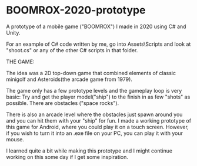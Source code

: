 # BOOMROX-2020-prototype
A prototype of a mobile game ("BOOMROX") I made in 2020 using C# and Unity.

For an example of C# code written by me, go into Assets\Scripts and look at "shoot.cs" or any of the other C# scripts in that folder.

THE GAME:

The idea was a 2D top-down game that combined elements of classic minigolf and Asteroids(the arcade game from 1979).

The game only has a few prototype levels and the gameplay loop is very basic: Try and get the player model("ship") to the finish in as few "shots" as possible. There are obstacles ("space rocks").

There is also an arcade level where the obstacles just spawn around you and you can hit them with your "ship" for fun. I made a working prototype of this game for Android, where you could play it on a touch screen. However, if you wish to turn it into an .exe file on your PC, you can play it with your mouse.

I learned quite a bit while making this prototype and I might continue working on this some day if I get some inspiration.
